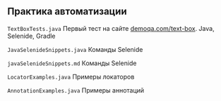 ## Практика автоматизации

`TextBoxTests.java` Первый тест на сайте [demoqa.com/text-box](https://demoqa.com/text-box). Java, Selenide, Gradle

`JavaSelenideSnippets.java` Команды Selenide

`javaSelenideSnippets.md` Команды Selenide

`LocatorExamples.java` Примеры локаторов

`AnnotationExamples.java` Примеры аннотаций

